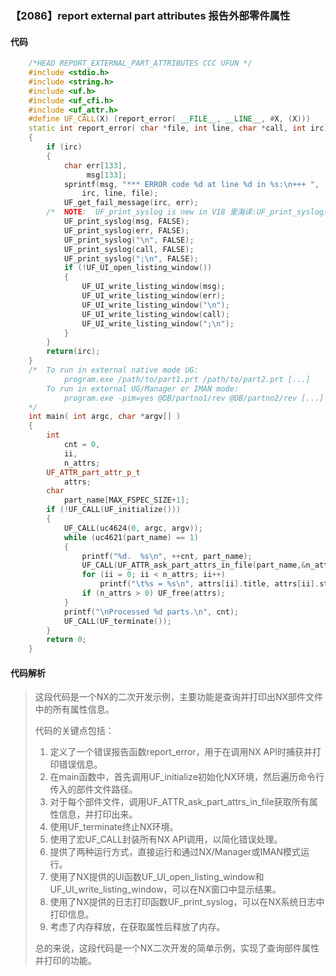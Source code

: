 ### 【2086】report external part attributes 报告外部零件属性

#### 代码

```cpp
    /*HEAD REPORT_EXTERNAL_PART_ATTRIBUTES CCC UFUN */  
    #include <stdio.h>  
    #include <string.h>  
    #include <uf.h>  
    #include <uf_cfi.h>  
    #include <uf_attr.h>  
    #define UF_CALL(X) (report_error( __FILE__, __LINE__, #X, (X)))  
    static int report_error( char *file, int line, char *call, int irc)  
    {  
        if (irc)  
        {  
            char err[133],  
                 msg[133];  
            sprintf(msg, "*** ERROR code %d at line %d in %s:\n+++ ",  
                irc, line, file);  
            UF_get_fail_message(irc, err);  
        /*  NOTE:  UF_print_syslog is new in V18 里海译:UF_print_syslog是V18版本新增的功能，用于打印系统日志。 */  
            UF_print_syslog(msg, FALSE);  
            UF_print_syslog(err, FALSE);  
            UF_print_syslog("\n", FALSE);  
            UF_print_syslog(call, FALSE);  
            UF_print_syslog(";\n", FALSE);  
            if (!UF_UI_open_listing_window())  
            {  
                UF_UI_write_listing_window(msg);  
                UF_UI_write_listing_window(err);  
                UF_UI_write_listing_window("\n");  
                UF_UI_write_listing_window(call);  
                UF_UI_write_listing_window(";\n");  
            }  
        }  
        return(irc);  
    }  
    /*  To run in external native mode UG:  
            program.exe /path/to/part1.prt /path/to/part2.prt [...]  
        To run in external UG/Manager or IMAN mode:  
            program.exe -pim=yes @DB/partno1/rev @DB/partno2/rev [...]  
    */  
    int main( int argc, char *argv[] )  
    {  
        int  
            cnt = 0,  
            ii,  
            n_attrs;  
        UF_ATTR_part_attr_p_t  
            attrs;  
        char  
            part_name[MAX_FSPEC_SIZE+1];  
        if (!UF_CALL(UF_initialize()))  
        {  
            UF_CALL(uc4624(0, argc, argv));  
            while (uc4621(part_name) == 1)  
            {  
                printf("%d.  %s\n", ++cnt, part_name);  
                UF_CALL(UF_ATTR_ask_part_attrs_in_file(part_name,&n_attrs,&attrs));  
                for (ii = 0; ii < n_attrs; ii++)  
                    printf("\t%s = %s\n", attrs[ii].title, attrs[ii].string_value);  
                if (n_attrs > 0) UF_free(attrs);  
            }  
            printf("\nProcessed %d parts.\n", cnt);  
            UF_CALL(UF_terminate());  
        }  
        return 0;  
    }

```

#### 代码解析

> 这段代码是一个NX的二次开发示例，主要功能是查询并打印出NX部件文件中的所有属性信息。
>
> 代码的关键点包括：
>
> 1. 定义了一个错误报告函数report_error，用于在调用NX API时捕获并打印错误信息。
> 2. 在main函数中，首先调用UF_initialize初始化NX环境，然后遍历命令行传入的部件文件路径。
> 3. 对于每个部件文件，调用UF_ATTR_ask_part_attrs_in_file获取所有属性信息，并打印出来。
> 4. 使用UF_terminate终止NX环境。
> 5. 使用了宏UF_CALL封装所有NX API调用，以简化错误处理。
> 6. 提供了两种运行方式，直接运行和通过NX/Manager或IMAN模式运行。
> 7. 使用了NX提供的UI函数UF_UI_open_listing_window和UF_UI_write_listing_window，可以在NX窗口中显示结果。
> 8. 使用了NX提供的日志打印函数UF_print_syslog，可以在NX系统日志中打印信息。
> 9. 考虑了内存释放，在获取属性后释放了内存。
>
> 总的来说，这段代码是一个NX二次开发的简单示例，实现了查询部件属性并打印的功能。
>
